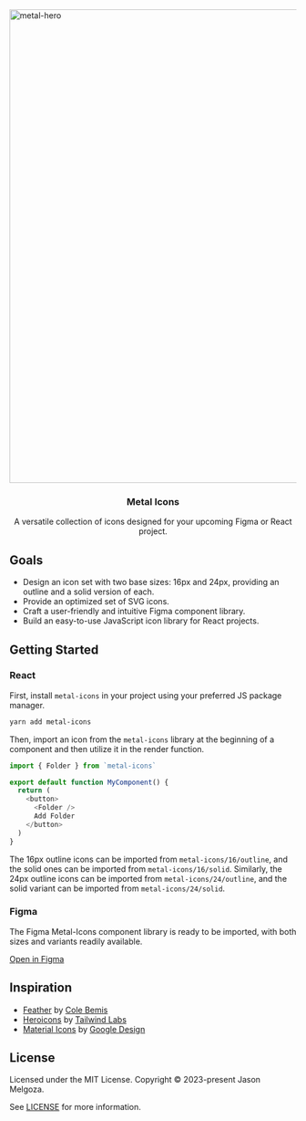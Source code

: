 <img width="830" alt="metal-hero" src="https://github.com/jasonmelgoza/metal-icons/assets/89980/ea6a51fc-e999-4427-b074-d9df321ca48c">

<h3 align="center">Metal Icons</h3>

<p align="center">
  A versatile collection of icons designed for your upcoming Figma or React project.
</p>

## Goals

- Design an icon set with two base sizes: 16px and 24px, providing an outline and a solid version of each.
- Provide an optimized set of SVG icons.
- Craft a user-friendly and intuitive Figma component library.
- Build an easy-to-use JavaScript icon library for React projects.

## Getting Started

### React

First, install `metal-icons` in your project using your preferred JS package manager. 

```bash
yarn add metal-icons
```

Then, import an icon from the `metal-icons` library at the beginning of a component and then utilize it in the render function.

```javascript
import { Folder } from `metal-icons`

export default function MyComponent() {
  return (
    <button>
      <Folder />
      Add Folder
    </button>
  )
}
```

The 16px outline icons can be imported from `metal-icons/16/outline`, and the solid ones can be imported from `metal-icons/16/solid`. Similarly, the 24px outline icons can be imported from `metal-icons/24/outline`, and the solid variant can be imported from `metal-icons/24/solid`.


### Figma

The Figma Metal-Icons component library is ready to be imported, with both sizes and variants readily available.

[Open in Figma](https://www.figma.com/community/file/1275692756020345515/Metal-Icons)

## Inspiration

- [Feather](https://feathericons.com/) by [Cole Bemis](https://github.com/colebemis)
- [Heroicons](https://heroicons.com/) by [Tailwind Labs](https://github.com/tailwindlabs)
- [Material Icons](https://fonts.google.com/icons) by [Google Design](https://design.google/)

## License

Licensed under the MIT License. Copyright © 2023-present Jason Melgoza.

See [LICENSE](./LICENSE) for more information.
